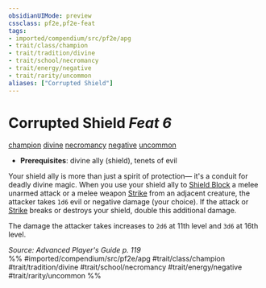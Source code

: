 ```yaml
---
obsidianUIMode: preview
cssclass: pf2e,pf2e-feat
tags:
- imported/compendium/src/pf2e/apg
- trait/class/champion
- trait/tradition/divine
- trait/school/necromancy
- trait/energy/negative
- trait/rarity/uncommon
aliases: ["Corrupted Shield"]
---
```

# Corrupted Shield  *Feat 6*  
[champion](rules/traits/champion.md)  [divine](divine.md)  [necromancy](necromancy.md)  [negative](negative.md)  [uncommon](uncommon.md)  

- **Prerequisites**: divine ally (shield), tenets of evil

Your shield ally is more than just a spirit of protection— it's a conduit for deadly divine magic. When you use your shield ally to [Shield Block](compendium/feats/shield-block.md) a melee unarmed attack or a melee weapon [Strike](strike.md) from an adjacent creature, the attacker takes `1d6` evil or negative damage (your choice). If the attack or [Strike](strike.md) breaks or destroys your shield, double this additional damage.

The damage the attacker takes increases to `2d6` at 11th level and `3d6` at 16th level.

*Source: Advanced Player's Guide p. 119*  
%% #imported/compendium/src/pf2e/apg #trait/class/champion #trait/tradition/divine #trait/school/necromancy #trait/energy/negative #trait/rarity/uncommon %%